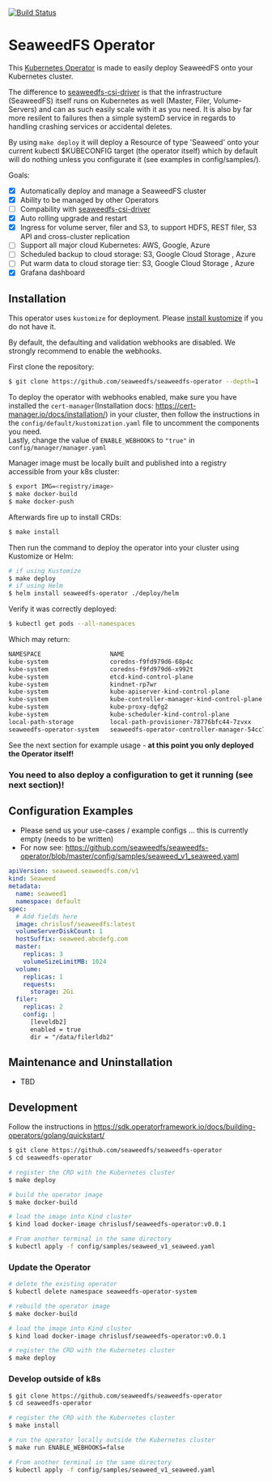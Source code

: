 
[![Build Status](https://travis-ci.com/seaweedfs/seaweedfs-operator.svg?branch=master)](https://travis-ci.com/github/seaweedfs/seaweedfs-operator)

# SeaweedFS Operator

This [Kubernetes Operator](https://kubernetes.io/docs/concepts/extend-kubernetes/operator/) is made to easily deploy SeaweedFS onto your Kubernetes cluster.

The difference to [seaweedfs-csi-driver](https://github.com/seaweedfs/seaweedfs-csi-driver) is that the infrastructure (SeaweedFS) itself runs on Kubernetes as well (Master, Filer, Volume-Servers) and can as such easily scale with it as you need. It is also by far more resilent to failures then a simple systemD service in regards to handling crashing services or accidental deletes.

By using `make deploy` it will deploy a Resource of type 'Seaweed' onto your current kubectl $KUBECONFIG target (the operator itself) which by default will do nothing unless you configurate it (see examples in config/samples/).

Goals:

- [x] Automatically deploy and manage a SeaweedFS cluster
- [x] Ability to be managed by other Operators
- [ ] Compability with [seaweedfs-csi-driver](https://github.com/seaweedfs/seaweedfs-csi-driver)
- [x] Auto rolling upgrade and restart
- [x] Ingress for volume server, filer and S3, to support HDFS, REST filer, S3 API and cross-cluster replication
- [ ] Support all major cloud Kubernetes: AWS, Google, Azure
- [ ] Scheduled backup to cloud storage: S3, Google Cloud Storage , Azure
- [ ] Put warm data to cloud storage tier: S3, Google Cloud Storage , Azure
- [x] Grafana dashboard

## Installation

This operator uses `kustomize` for deployment. Please [install kustomize](https://kubectl.docs.kubernetes.io/installation/kustomize/) if you do not have it.

By default, the defaulting and validation webhooks are disabled. We strongly recommend to enable the webhooks.

First clone the repository:

```bash
$ git clone https://github.com/seaweedfs/seaweedfs-operator --depth=1
```

To deploy the operator with webhooks enabled, make sure you have installed the `cert-manager`(Installation docs: <https://cert-manager.io/docs/installation/>) in your cluster, then follow the instructions in the `config/default/kustomization.yaml` file to uncomment the components you need.  
Lastly, change the value of `ENABLE_WEBHOOKS` to `"true"` in `config/manager/manager.yaml`

Manager image must be locally built and published into a registry accessible from your k8s cluster:

```bash
$ export IMG=<registry/image>
$ make docker-build
$ make docker-push
```

Afterwards fire up to install CRDs:

```bash
$ make install
```

Then run the command to deploy the operator into your cluster using Kustomize or Helm:

```bash
# if using Kustomize
$ make deploy
# if using Helm
$ helm install seaweedfs-operator ./deploy/helm
```

Verify it was correctly deployed:

```bash
$ kubectl get pods --all-namespaces
```

Which may return:

```bash
NAMESPACE                   NAME                                                     READY   STATUS    RESTARTS   AGE
kube-system                 coredns-f9fd979d6-68p4c                                  1/1     Running   0          34m
kube-system                 coredns-f9fd979d6-x992t                                  1/1     Running   0          34m
kube-system                 etcd-kind-control-plane                                  1/1     Running   0          34m
kube-system                 kindnet-rp7wr                                            1/1     Running   0          34m
kube-system                 kube-apiserver-kind-control-plane                        1/1     Running   0          34m
kube-system                 kube-controller-manager-kind-control-plane               1/1     Running   0          34m
kube-system                 kube-proxy-dqfg2                                         1/1     Running   0          34m
kube-system                 kube-scheduler-kind-control-plane                        1/1     Running   0          34m
local-path-storage          local-path-provisioner-78776bfc44-7zvxx                  1/1     Running   0          34m
seaweedfs-operator-system   seaweedfs-operator-controller-manager-54cc768f4c-cwz2k   2/2     Running   0          34m
```

See the next section for example usage - **at this point you only deployed the Operator itself!**

### You need to also deploy a configuration to get it running (see next section)!

## Configuration Examples

- Please send us your use-cases / example configs ... this is currently empty (needs to be written)
- For now see: <https://github.com/seaweedfs/seaweedfs-operator/blob/master/config/samples/seaweed_v1_seaweed.yaml>

```yaml
apiVersion: seaweed.seaweedfs.com/v1
kind: Seaweed
metadata:
  name: seaweed1
  namespace: default
spec:
  # Add fields here
  image: chrislusf/seaweedfs:latest
  volumeServerDiskCount: 1
  hostSuffix: seaweed.abcdefg.com
  master:
    replicas: 3
    volumeSizeLimitMB: 1024
  volume:
    replicas: 1
    requests:
      storage: 2Gi
  filer:
    replicas: 2
    config: |
      [leveldb2]
      enabled = true
      dir = "/data/filerldb2"
```

## Maintenance and Uninstallation

- TBD

## Development

Follow the instructions in <https://sdk.operatorframework.io/docs/building-operators/golang/quickstart/>

```bash
$ git clone https://github.com/seaweedfs/seaweedfs-operator
$ cd seaweedfs-operator

# register the CRD with the Kubernetes cluster
$ make deploy

# build the operator image
$ make docker-build

# load the image into Kind cluster
$ kind load docker-image chrislusf/seaweedfs-operator:v0.0.1

# From another terminal in the same directory
$ kubectl apply -f config/samples/seaweed_v1_seaweed.yaml
```

### Update the Operator

```bash
# delete the existing operator
$ kubectl delete namespace seaweedfs-operator-system

# rebuild the operator image
$ make docker-build

# load the image into Kind cluster
$ kind load docker-image chrislusf/seaweedfs-operator:v0.0.1

# register the CRD with the Kubernetes cluster
$ make deploy
```

### Develop outside of k8s

```bash
$ git clone https://github.com/seaweedfs/seaweedfs-operator
$ cd seaweedfs-operator

# register the CRD with the Kubernetes cluster
$ make install

# run the operator locally outside the Kubernetes cluster
$ make run ENABLE_WEBHOOKS=false 

# From another terminal in the same directory
$ kubectl apply -f config/samples/seaweed_v1_seaweed.yaml
```
